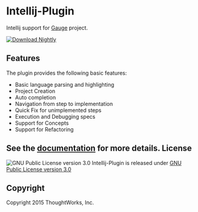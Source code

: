 # Intellij-Plugin
Intellij support for [Gauge](https://github.com/getgauge/gauge) project.

 [ ![Download Nightly](https://api.bintray.com/packages/gauge/Gauge-Java-Intellij/Nightly/images/download.svg) ](https://bintray.com/gauge/Gauge-Java-Intellij/Nightly/_latestVersion)

Features
-------
The plugin provides the following basic features: 
* Basic language parsing and highlighting
* Project Creation
* Auto completion
* Navigation from step to implementation
* Quick Fix for unimplemented steps
* Execution and Debugging specs
* Support for Concepts
* Support for Refactoring

See the [documentation](http://getgauge.io/documentation/user/current/ide_support/intellij_idea.html) for more details.
License
-------

![GNU Public License version 3.0](http://www.gnu.org/graphics/gplv3-127x51.png)
Intellij-Plugin is released under [GNU Public License version 3.0](http://www.gnu.org/licenses/gpl-3.0.txt)

Copyright
---------

Copyright 2015 ThoughtWorks, Inc.
